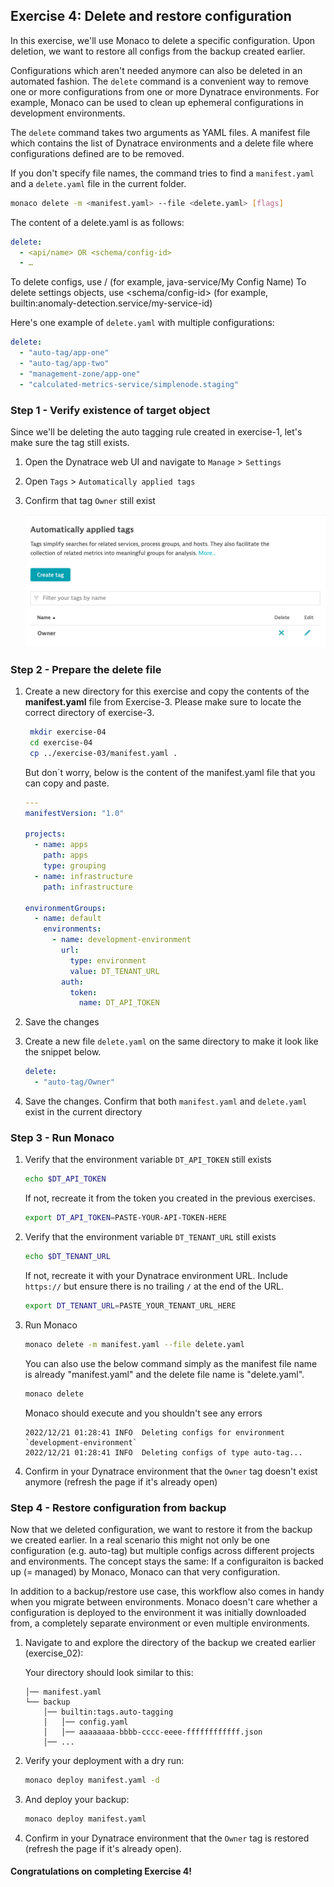 ## Exercise 4: Delete and restore configuration
In this exercise, we'll use Monaco to delete a specific configuration. Upon deletion, we want to restore all configs from the backup created earlier.

Configurations which aren't needed anymore can also be deleted in an automated fashion. The `delete` command is a convenient way to remove one or more configurations from one or more Dynatrace environments. For example, Monaco can be used to clean up ephemeral configurations in development environments.

The `delete` command takes two arguments as YAML files. A manifest file which contains the list of Dynatrace environments and a delete file where configurations defined are to be removed.

If you don't specify file names, the command tries to find a `manifest.yaml` and a `delete.yaml` file in the current folder.

 ```bash
monaco delete -m <manifest.yaml> --file <delete.yaml> [flags]
```

The content of a delete.yaml is as follows:

```yaml
delete:
  - <api/name> OR <schema/config-id>
  - …
```

To delete configs, use <api>/<name> (for example, java-service/My Config Name)
To delete settings objects, use <schema/config-id> (for example, builtin:anomaly-detection.service/my-service-id)

Here's one example of `delete.yaml` with multiple configurations:

```yaml
delete:
  - "auto-tag/app-one"
  - "auto-tag/app-two"
  - "management-zone/app-one"
  - "calculated-metrics-service/simplenode.staging"
```

### Step 1 - Verify existence of target object

Since we'll be deleting the auto tagging rule created in exercise-1, let's make sure the tag still exists.

1. Open the Dynatrace web UI and navigate to `Manage` > `Settings`

2. Open `Tags` > `Automatically applied tags`

3. Confirm that tag `Owner` still exist

    ![Owner tag](../../assets/images/04_owner_tag_ui.png)

### Step 2 - Prepare the delete file

1. Create a new directory for this exercise and copy the contents of the **manifest.yaml** file from Exercise-3.
   Please make sure to locate the correct directory of exercise-3.
 
   ```bash
    mkdir exercise-04
    cd exercise-04
    cp ../exercise-03/manifest.yaml .
   ```

   But don´t worry, below is the content of the manifest.yaml file that you can copy and paste.
 
    ```yaml
    ---
    manifestVersion: "1.0"

    projects:
      - name: apps
        path: apps
        type: grouping
      - name: infrastructure
        path: infrastructure

    environmentGroups:
      - name: default
        environments:
          - name: development-environment
            url:
              type: environment
              value: DT_TENANT_URL
            auth:
              token:
                name: DT_API_TOKEN
   ```
 
2. Save the changes

3. Create a new file `delete.yaml` on the same directory to make it look like the snippet below.
    
    ```yaml
    delete:
      - "auto-tag/Owner"
    ```

4. Save the changes. Confirm that both `manifest.yaml` and `delete.yaml` exist in the current directory

### Step 3 - Run Monaco

1. Verify that the environment variable `DT_API_TOKEN` still exists

    ```bash
    echo $DT_API_TOKEN
    ```

    If not, recreate it from the token you created in the previous exercises.

    ```bash
    export DT_API_TOKEN=PASTE-YOUR-API-TOKEN-HERE
    ```

2. Verify that the environment variable `DT_TENANT_URL` still exists

    ```bash
    echo $DT_TENANT_URL
    ```

    If not, recreate it with your Dynatrace environment URL. Include `https://` but ensure there is no trailing `/` at the end of the URL.

    ```bash
    export DT_TENANT_URL=PASTE_YOUR_TENANT_URL_HERE
    ```

3. Run Monaco

    ```bash
    monaco delete -m manifest.yaml --file delete.yaml
    ```
    You can also use the below command simply as the manifest file name is already "manifest.yaml" and the delete file name is "delete.yaml".
    ```bash
    monaco delete
    ```

    Monaco should execute and you shouldn't see any errors

    ```text
    2022/12/21 01:28:41 INFO  Deleting configs for environment `development-environment`
    2022/12/21 01:28:41 INFO  Deleting configs of type auto-tag...
    ```

4. Confirm in your Dynatrace environment that the `Owner` tag doesn't exist anymore (refresh the page if it's already open)

### Step 4 - Restore configuration from backup

Now that we deleted configuration, we want to restore it from the backup we created earlier. In a real scenario this might not only be one configuration (e.g. auto-tag) but multiple configs across different projects and environments. The concept stays the same: If a configuraiton is backed up (= managed) by Monaco, Monaco can that very configuration.

In addition to a backup/restore use case, this workflow also comes in handy when you migrate between environments. Monaco doesn't care whether a configuration is deployed to the environment it was initially downloaded from, a completely separate environment or even multiple environments.

1. Navigate to and explore the directory of the backup we created earlier (exercise_02):

    Your directory should look similar to this:

    ```text
    │── manifest.yaml
    └── backup
        │── builtin:tags.auto-tagging
        │   │── config.yaml
        │   │── aaaaaaaa-bbbb-cccc-eeee-ffffffffffff.json
        │── ...
    ```

2. Verify your deployment with a dry run:

    ```bash
    monaco deploy manifest.yaml -d
    ```

3. And deploy your backup:

    ```bash
    monaco deploy manifest.yaml
    ```

4. Confirm in your Dynatrace environment that the `Owner` tag is restored (refresh the page if it's already open).

#### Congratulations on completing Exercise 4!

